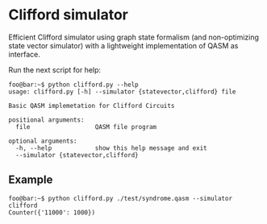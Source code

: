 # Clifford simulator

Efficient Clifford simulator using graph state formalism (and non-optimizing state vector simulator) with a lightweight implementation of QASM as interface.

Run the next script for help:

```console
foo@bar:~$ python clifford.py --help
usage: clifford.py [-h] --simulator {statevector,clifford} file

Basic QASM implemetation for Clifford Circuits

positional arguments:
  file                  QASM file program

optional arguments:
  -h, --help            show this help message and exit
  --simulator {statevector,clifford}
```

## Example
```console
foo@bar:~$ python clifford.py ./test/syndrome.qasm --simulator clifford
Counter({'11000': 1000})
```